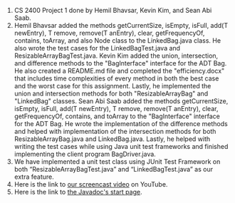 1. CS 2400 Project 1 done by Hemil Bhavsar, Kevin Kim, and Sean Abi Saab.
2. Hemil Bhavsar added the methods getCurrentSize, isEmpty, isFull, add(T newEntry), T remove, remove(T anEntry), clear, getFrequencyOf, contains, toArray, and also Node class to the LinkedBag.java class. He also wrote the test cases for the LinkedBagTest.java and ResizableArrayBagTest.java. Kevin Kim added the union, intersection, and difference methods to the "BagInterface" interface for the ADT Bag. He also created a README.md file and completed the "efficiency.docx" that includes time complexities of every method in both the best case and the worst case for this assignment. Lastly, he implemented the union and intersection methods for both "ResizableArrayBag" and "LinkedBag" classes. Sean Abi Saab added the methods getCurrentSize, isEmpty, isFull, add(T newEntry), T remove, remove(T anEntry), clear, getFrequencyOf, contains, and toArray to the "BagInterface" interface for the ADT Bag. He wrote the implementation of the difference methods and helped with implementation of the intersection methods for both ResizableArrayBag.java and LinkedBag.java. Lastly, he helped with writing the test cases while using Java unit test frameworks and finished implementing the client program BagDriver.java.
3. We have implemented a unit test class using JUnit Test Framework on both “ResizableArrayBagTest.java” and “LinkedBagTest.java” as our extra feature.
4. Here is the link to [our screencast video](https://youtu.be/pHg5vBfmyf8) on YouTube.
5. Here is the link to [the Javadoc's start page](). 
